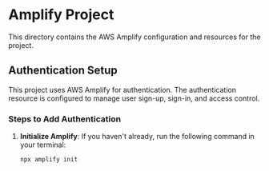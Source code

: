 # Amplify Project

This directory contains the AWS Amplify configuration and resources for the project.

## Authentication Setup

This project uses AWS Amplify for authentication. The authentication resource is configured to manage user sign-up, sign-in, and access control.

### Steps to Add Authentication

1. **Initialize Amplify**: If you haven't already, run the following command in your terminal:
   ```bash
   npx amplify init
